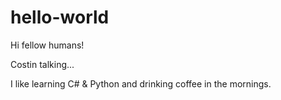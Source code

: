 # hello-world

Hi fellow humans!

Costin talking...

I like learning C# & Python and drinking coffee in the mornings.
